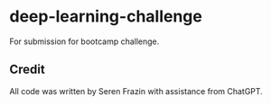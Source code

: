 # deep-learning-challenge

For submission for bootcamp challenge.

## Credit

All code was written by Seren Frazin with assistance from ChatGPT.